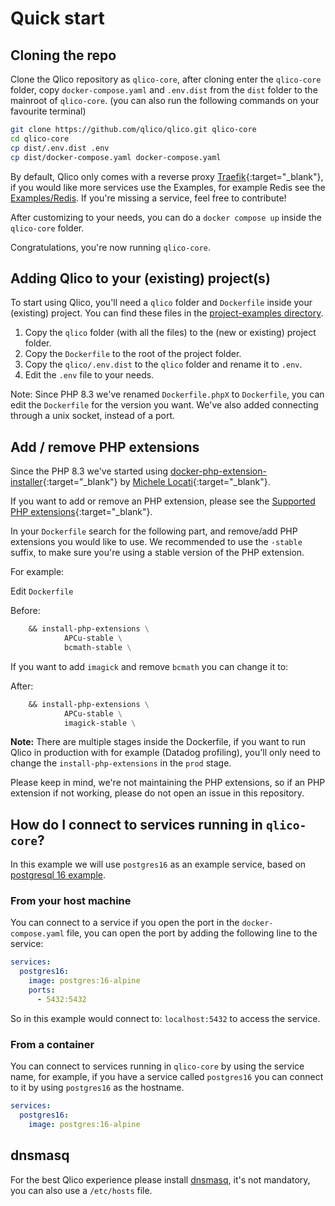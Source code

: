 # Quick start

## Cloning the repo

Clone the Qlico repository as `qlico-core`, after cloning enter the `qlico-core`
folder, copy `docker-compose.yaml` and `.env.dist` from the `dist` folder to the
mainroot of `qlico-core`.
(you can also run the following commands on your favourite terminal)

```bash
git clone https://github.com/qlico/qlico.git qlico-core
cd qlico-core
cp dist/.env.dist .env
cp dist/docker-compose.yaml docker-compose.yaml
```

By default, Qlico only comes with a reverse proxy 
[Traefik](https://traefik.io/traefik/){:target="_blank"},
if you would like more services use the Examples, for example Redis see
the [Examples/Redis](examples/redis.md).
If you're missing a service, feel free to contribute!

After customizing to your needs, you can do a `docker compose up` inside
the `qlico-core` folder.

Congratulations, you're now running `qlico-core`.

## Adding Qlico to your (existing) project(s)

To start using Qlico, you'll need a `qlico` folder and `Dockerfile` inside
your (existing) project. You can find these files in
the [project-examples directory](https://github.com/qlico/qlico/tree/main/project-examples).

1. Copy the `qlico` folder (with all the files) to the (new or existing) project folder.
2. Copy the `Dockerfile` to the root of the project folder.
3. Copy the `qlico/.env.dist` to the `qlico` folder and rename it to `.env`.
4. Edit the `.env` file to your needs.

Note: Since PHP 8.3 we've renamed `Dockerfile.phpX` to `Dockerfile`, you can
edit the `Dockerfile` for the version you want. 
We've also added connecting through a unix socket, instead of a port.

## Add / remove PHP extensions

Since the PHP 8.3 we've started using 
[docker-php-extension-installer](https://github.com/mlocati/docker-php-extension-installer/){:target="_blank"} 
by [Michele Locati](https://github.com/mlocati){:target="_blank"}.

If you want to add or remove an PHP extension, please see the 
[Supported PHP extensions](https://github.com/mlocati/docker-php-extension-installer/?tab=readme-ov-file#supported-php-extensions){:target="_blank"}.

In your `Dockerfile` search for the following part, and remove/add PHP
extensions you would like to use.
We recommended to use the `-stable` suffix, to make sure you're using a stable
version of the PHP extension.

For example:

Edit `Dockerfile`

Before:
```Dockerfile title="Dockerfile"
    && install-php-extensions \
            APCu-stable \
            bcmath-stable \
```
If you want to add `imagick` and remove `bcmath` you can change it to:

After:
```Dockerfile title="Dockerfile"
    && install-php-extensions \
            APCu-stable \
            imagick-stable \
```

**Note:** There are multiple stages inside the Dockerfile, if you want to run
Qlico in production with for example (Datadog profiling), you'll only need to
change the `install-php-extensions` in the `prod` stage.

Please keep in mind, we're not maintaining the PHP extensions, so if an PHP
extension if not working, please do not open an issue in this repository.


## How do I connect to services running in `qlico-core`?

In this example we will use `postgres16` as an example service, based on
[postgresql 16 example](examples/postgresql.md).

### From your host machine

You can connect to a service if you open the port in the `docker-compose.yaml`
file, you can open the port by adding the following line to the service:

```yaml title="qlico-core/docker-compose.yaml"
services:
  postgres16:
    image: postgres:16-alpine
    ports:
      - 5432:5432
``` 

So in this example would connect to: `localhost:5432` to access the service.

### From a container

You can connect to services running in `qlico-core` by using the service name,
for example, if you have a service called `postgres16` you can connect to it by
using `postgres16` as the hostname.

```yaml title="qlico-core/docker-compose.yaml"
services:
  postgres16:
    image: postgres:16-alpine
``` 

## dnsmasq

For the best Qlico experience please install [dnsmasq](dnsmasq.md), it's not
mandatory, you can also use a `/etc/hosts` file.
